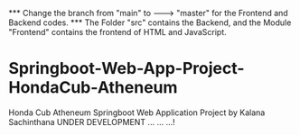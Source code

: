 *** Change the branch from "main" to ---> "master" for the Frontend and Backend codes. ***
The Folder "src" contains the Backend, and the Module "Frontend" contains the frontend of HTML and JavaScript.

# Springboot-Web-App-Project-HondaCub-Atheneum
Honda Cub Atheneum Springboot Web Application Project by Kalana Sachinthana
UNDER DEVELOPMENT ... ... ...!
